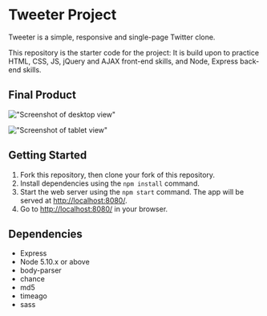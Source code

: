 # Tweeter Project

Tweeter is a simple, responsive and single-page Twitter clone.

This repository is the starter code for the project: It is build upon to practice HTML, CSS, JS, jQuery and AJAX front-end skills, and Node, Express back-end skills.

## Final Product

!["Screenshot of desktop view"](https://github.com/meghalshah210/tweeter/blob/master/docs/desktop-view.png)

!["Screenshot of tablet view"](https://github.com/meghalshah210/tweeter/blob/master/docs/tablet-view.png)

## Getting Started

1. Fork this repository, then clone your fork of this repository.
2. Install dependencies using the `npm install` command.
3. Start the web server using the `npm start` command. The app will be served at <http://localhost:8080/>.
4. Go to <http://localhost:8080/> in your browser.

## Dependencies

- Express
- Node 5.10.x or above
- body-parser
- chance
- md5
- timeago
- sass
